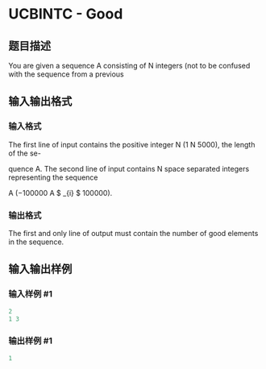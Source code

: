 # UCBINTC - Good

## 题目描述

You are given a sequence A consisting of N integers (not to be confused with the sequence from a previous

## 输入输出格式

### 输入格式

The first line of input contains the positive integer N (1 N 5000), the length of the se-

quence A. The second line of input contains N space separated integers representing the sequence

A (−100000 A $ _{i} $ 100000).

### 输出格式

The first and only line of output must contain the number of good elements in the sequence.

## 输入输出样例

### 输入样例 #1

```cpp
2
1 3
```


### 输出样例 #1

```cpp
1
```


